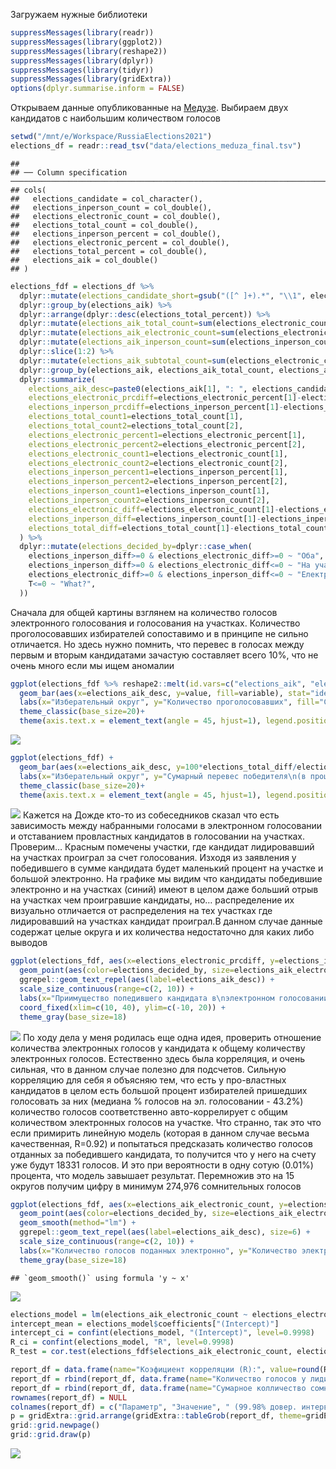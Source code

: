 Загружаем нужные библиотеки

``` r
suppressMessages(library(readr))
suppressMessages(library(ggplot2))
suppressMessages(library(reshape2))
suppressMessages(library(dplyr))
suppressMessages(library(tidyr))
suppressMessages(library(gridExtra))
options(dplyr.summarise.inform = FALSE)
```

Открываем данные опубликованные на
[Медузе](https://meduza.io/slides/moskovskoe-elektronnoe-golosovanie-eto-chto-to-s-chem-to-posmotrite-kak-ono-pomenyalo-rezultaty-vyborov-v-okrugah-gde-pobezhdala-oppozitsiya).
Выбираем двух кандидатов с наибольшим количеством голосов

``` r
setwd("/mnt/e/Workspace/RussiaElections2021")
elections_df = readr::read_tsv("data/elections_meduza_final.tsv")
```

    ## 
    ## ── Column specification ──────────────────────────────────────────────────────────────────────────────────────────────────────────
    ## cols(
    ##   elections_candidate = col_character(),
    ##   elections_inperson_count = col_double(),
    ##   elections_electronic_count = col_double(),
    ##   elections_total_count = col_double(),
    ##   elections_inperson_percent = col_double(),
    ##   elections_electronic_percent = col_double(),
    ##   elections_total_percent = col_double(),
    ##   elections_aik = col_double()
    ## )

``` r
elections_fdf = elections_df %>%
  dplyr::mutate(elections_candidate_short=gsub("([^ ]+).*", "\\1", elections_candidate)) %>%
  dplyr::group_by(elections_aik) %>%
  dplyr::arrange(dplyr::desc(elections_total_percent)) %>%
  dplyr::mutate(elections_aik_total_count=sum(elections_electronic_count) + sum(elections_inperson_count)) %>%
  dplyr::mutate(elections_aik_electronic_count=sum(elections_electronic_count)) %>%
  dplyr::mutate(elections_aik_inperson_count=sum(elections_inperson_count)) %>%
  dplyr::slice(1:2) %>%
  dplyr::mutate(elections_aik_subtotal_count=sum(elections_electronic_count) + sum(elections_inperson_count)) %>%
  dplyr::group_by(elections_aik, elections_aik_total_count, elections_aik_subtotal_count, elections_aik_electronic_count, elections_aik_inperson_count) %>%
  dplyr::summarize(
    elections_aik_desc=paste0(elections_aik[1], ": ", elections_candidate_short[1], " / ", elections_candidate_short[2]),
    elections_electronic_prcdiff=elections_electronic_percent[1]-elections_electronic_percent[2],
    elections_inperson_prcdiff=elections_inperson_percent[1]-elections_inperson_percent[2],
    elections_total_count1=elections_total_count[1],
    elections_total_count2=elections_total_count[2],
    elections_electronic_percent1=elections_electronic_percent[1],
    elections_electronic_percent2=elections_electronic_percent[2],
    elections_electronic_count1=elections_electronic_count[1],
    elections_electronic_count2=elections_electronic_count[2],
    elections_inperson_percent1=elections_inperson_percent[1],
    elections_inperson_percent2=elections_inperson_percent[2],
    elections_inperson_count1=elections_inperson_count[1],
    elections_inperson_count2=elections_inperson_count[2],
    elections_electronic_diff=elections_electronic_count[1]-elections_electronic_count[2],
    elections_inperson_diff=elections_inperson_count[1]-elections_inperson_count[2],
    elections_total_diff=elections_total_count[1]-elections_total_count[2],
  ) %>%
  dplyr::mutate(elections_decided_by=dplyr::case_when(
    elections_inperson_diff>=0 & elections_electronic_diff>=0 ~ "Оба",
    elections_inperson_diff>=0 & elections_electronic_diff<=0 ~ "На участках",
    elections_electronic_diff>=0 & elections_inperson_diff<=0 ~ "Електронно",
    T<=0 ~ "What?",
  ))
```

Сначала для общей картины взглянем на количество голосов электронного
голосования и голосования на участках. Количество проголосовавших
избирателей сопоставимо и в принципе не сильно отличается. Но здесь
нужно помнить, что перевес в голосах между первым и вторым кандидатами
зачастую составляет всего 10%, что не очень много если мы ищем аномалии

``` r
ggplot(elections_fdf %>% reshape2::melt(id.vars=c("elections_aik", "elections_aik_desc"), measure.vars=c("elections_aik_electronic_count", "elections_aik_inperson_count")) %>% dplyr::mutate(variable=ifelse(grepl("inperson", variable), "На участке", "Электронно"))) +
  geom_bar(aes(x=elections_aik_desc, y=value, fill=variable), stat="identity", alpha=0.5, position=position_nudge()) +
  labs(x="Изберательный округ", y="Количество проголосовавших", fill="Способ голосования") +
  theme_classic(base_size=20)+
  theme(axis.text.x = element_text(angle = 45, hjust=1), legend.position="top")
```

![](analysis_meduza_moscow_files/figure-markdown_github/fig3-1.png)

``` r
ggplot(elections_fdf) +
  geom_bar(aes(x=elections_aik_desc, y=100*elections_total_diff/elections_aik_total_count), stat="identity", alpha=0.5, position=position_nudge()) +
  labs(x="Изберательный округ", y="Сумарный перевес победителя\n(в процентах)", fill="Способ голосования") +
  theme_classic(base_size=20)+
  theme(axis.text.x = element_text(angle = 45, hjust=1), legend.position="top")
```

![](analysis_meduza_moscow_files/figure-markdown_github/fig4-1.png)
Кажется на Дожде кто-то из собеседников сказал что есть зависимость
между набранными голосами в электронном голосовании и отставанием
провластных кандидатов в голосовании на участках. Проверим… Красным
помечены участки, где кандидат лидировавший на участках проиграл за счет
голосования. Изходя из заявления у победившего в сумме кандидата будет
маленький процент на участке и большой электронно. На графике мы видим
что кандидаты победившие электронно и на участках (синий) имеют в целом
даже больший отрыв на участках чем проигравшие кандидаты, но…
распределение их визуально отличается от распределения на тех участках
где лидировавший на участках кандидат проиграл.В данном случае данные
содержат целые округа и их количества недостаточно для каких либо
выводов

``` r
ggplot(elections_fdf, aes(x=elections_electronic_prcdiff, y=elections_inperson_prcdiff)) +
  geom_point(aes(color=elections_decided_by, size=elections_aik_electronic_count/elections_aik_inperson_count)) +
  ggrepel::geom_text_repel(aes(label=elections_aik_desc)) +
  scale_size_continuous(range=c(2, 10)) +
  labs(x="Приимущество попедившего кандидата в\nэлектронном голосовании\n(процентные пункты)", y="Приимущество победившего кандидата в\nголосовании на участках\n(процентные пункты)", color="Перевес засчет...", size="Отношение явки\nэлектронно/на участках") +
  coord_fixed(xlim=c(10, 40), ylim=c(-10, 20)) +
  theme_gray(base_size=18)
```

![](analysis_meduza_moscow_files/figure-markdown_github/fig5-1.png) По
ходу дела у меня родилась еще одна идея, проверить отношение количества
электронных голосов у кандидата к общему количеству электронных голосов.
Естественно здесь была корреляция, и очень сильная, что в данном случае
полезно для подсчетов. Сильную корреляцию для себя я объясняю тем, что
есть у про-властных кандидатов в целом есть большой процент избирателей
пришедших голосовать за них (медиана % голосов на эл. голосовании -
43.2%) количество голосов соответственно авто-коррелирует с общим
количеством электронных голосов на участке. Что странно, так это что
если примирить линейную модель (которая в данном случае весьма
качественная, R=0.92) и попытаться предсказать количество голосов
отданных за победившего кандидата, то получится что у него на счету уже
будут 18331 голосов. И это при вероятности в одну сотую (0.01%)
процента, что модель завышает результат. Перемножив это на 15 округов
получим цифру в минимум 274,976 сомнительных голосов

``` r
ggplot(elections_fdf, aes(x=elections_aik_electronic_count, y=elections_electronic_count1)) +
  geom_point(aes(color=elections_decided_by, size=elections_aik_electronic_count/elections_aik_inperson_count)) +
  geom_smooth(method="lm") +
  ggrepel::geom_text_repel(aes(label=elections_aik_desc), size=6) +
  scale_size_continuous(range=c(2, 10)) +
  labs(x="Количество голосов поданных электронно", y="Количество электронных голосов у кандидата", size="Отношение явки\nэлектронно/на участках", color="Перевес засчет...") +
  theme_gray(base_size=18)
```

    ## `geom_smooth()` using formula 'y ~ x'

![](analysis_meduza_moscow_files/figure-markdown_github/fig6-1.png)

``` r
elections_model = lm(elections_aik_electronic_count ~ elections_electronic_count1, data=elections_fdf)
intercept_mean = elections_model$coefficients["(Intercept)"]
intercept_ci = confint(elections_model, "(Intercept)", level=0.9998)
R_ci = confint(elections_model, "R", level=0.9998)
R_test = cor.test(elections_fdf$elections_aik_electronic_count, elections_fdf$elections_electronic_count1, method="pearson", conf.level=0.9998)

report_df = data.frame(name="Коэфициент корреляции (R):", value=round(R_test$estimate, 2), confidence_interval=paste0("[", round(R_test$conf.int[1], 2), ", ", round(R_test$conf.int[2], 2), "]"))
report_df = rbind(report_df, data.frame(name="Количество голосов у лидирующих кондедатов\nнеобъясняемое явкой (где x=0): ",  value=as.character(round(intercept_mean)),  confidence_interval=paste0("[", round(intercept_ci[1]), ",", round(intercept_ci[2]), "]")))
report_df = rbind(report_df, data.frame(name="Сумарное колличество сомнительных голосов: ",  value=as.character(round(intercept_mean*nrow(elections_fdf))), confidence_interval=paste0("[", round(intercept_ci[1]*nrow(elections_fdf)), ",", round(intercept_ci[2]*nrow(elections_fdf)), "]")))
rownames(report_df) = NULL
colnames(report_df) = c("Параметр", "Значение", " (99.98% довер. интервал)")
p = gridExtra::grid.arrange(gridExtra::tableGrob(report_df, theme=gridExtra::ttheme_default(base_size=20, padding=unit(c(10, 10), "mm"), core=list(fg_params=list(hjust=0, x=0.05))), rows=NULL), nrow=1)
grid::grid.newpage()
grid::grid.draw(p)
```

![](analysis_meduza_moscow_files/figure-markdown_github/table1-1.png)
